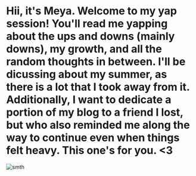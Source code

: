 # Hii, it's Meya. Welcome to my yap session! You'll read me yapping about the ups and downs (mainly downs), my growth, and all the random thoughts in between. I'll be dicussing about my summer, as there is a lot that I took away from it. Additionally, I want to dedicate a portion of my blog to a friend I lost, but who also reminded me along the way to continue even when things felt heavy. This one's for you. <3
<img src="/blog/images/Cats.jpg" alt="smth">
